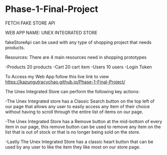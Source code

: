# Phase-1-Final-Project

FETCH FAKE STORE API

WEB APP NAME: UNEX INTEGRATED STORE

fakeStoreApi can be used with any type of shopping project that needs products.

Resources:
There are 4 main resources need in shopping prototypes

-Products
20 products
-Cart
20 cart item
-Users
10 users
-Login Token

To Access my Web App follow this live link to view https://kazungutracychao.github.io/Phase-1-Final-Project/

The Unex Integrated Store can perform the following key actions:

-The Unex Integrated store has a Classic Search button on the top left of our page that allows any user to easily access any item of their choice without having to scroll through the entire list of items on our page.

-The Unex Integrated Store has a Remove button at the mid-bottom of every item in our page, this remove button can be used to remove any item on the list that is out of stock or that is no longer being sold on the store.

-Lastly The Unex Integrated Store has a classic heart button that can be used by any user to like the item they like most on our store page.





